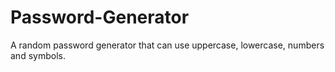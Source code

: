 # Password-Generator
A random password generator that can use uppercase, lowercase, numbers and symbols.
